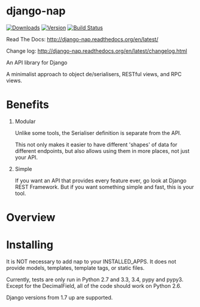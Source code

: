 django-nap
==========
[![Downloads](https://pypip.in/d/django-nap/badge.png)](https://crate.io/package/django-nap)
[![Version](https://pypip.in/v/django-nap/badge.png)](https://crate.io/package/django-nap)
[![Build Status](https://secure.travis-ci.org/funkybob/django-nap.png?branch=master)](http://travis-ci.org/funkybob/django-nap)

Read The Docs: http://django-nap.readthedocs.org/en/latest/

Change log: http://django-nap.readthedocs.org/en/latest/changelog.html

An API library for Django

A minimalist approach to object de/serialisers, RESTful views, and RPC views.

Benefits
========

1. Modular

    Unlike some tools, the Serialiser definition is separate from the API.

    This not only makes it easier to have different 'shapes' of data for
    different endpoints, but also allows using them in more places, not just
    your API.

1. Simple

    If you want an API that provides every feature ever, go look at Django REST
    Framework.  But if you want something simple and fast, this is your tool.

Overview
========

Installing
==========

It is NOT necessary to add nap to your INSTALLED\_APPS.  It does not provide
models, templates, template tags, or static files.

Currently, tests are only run in Python 2.7 and 3.3, 3.4, pypy and pypy3.
Except for the DecimalField, all of the code should work on Python 2.6.

Django versions from 1.7 up are supported.
